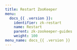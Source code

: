 ```yaml
---
title: Restart ZooKeeper
menu:
  docs_{{ .version }}:
    identifier: zk-restart
    name: Restart
    parent: zk-zookeeper-guides
    weight: 100
menu_name: docs_{{ .version }}
---
```

